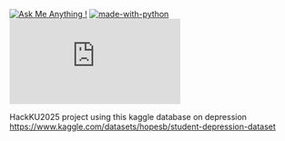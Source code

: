 [![Ask Me Anything !](https://img.shields.io/badge/Ask%20me-anything-1abc9c.svg)](https://GitHub.com/ascaletty) [![made-with-python](https://img.shields.io/badge/Made%20with-Python-1f425f.svg)](https://www.python.org/)[![GitHub latest commit](https://badgen.net/github/last-commit/Naereen/Strapdown.js)](https://GitHub.com/ascaletty/HackKU2025)


HackKU2025 project using this kaggle database on depression
https://www.kaggle.com/datasets/hopesb/student-depression-dataset
